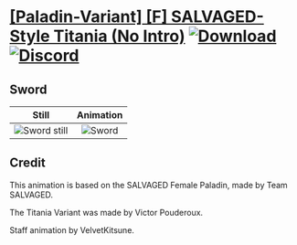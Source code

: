 # [\[Paladin-Variant\] \[F\] SALVAGED-Style Titania \(No Intro\)](./) [![Download](https://img.shields.io/badge/Download--red?style=social&logo=github)](https://minhaskamal.github.io/DownGit/#/home?url=https://github.com/Klokinator/FE-Repo/tree/main/Battle%20Animations%2FMounted%20-%20Cavs%2C%20Paladins%2C%20Rangers%2F%5BPaladin-Variant%5D%20%5BF%5D%20SALVAGED-Style%20Titania%20(No%20Intro)%2F1.%20Sword%20(No%20Intro)) [![Discord](https://img.shields.io/badge/Discord--blue?style=social&logo=discord)](https://discord.gg/C7VNGnyTPA)

## Sword

| Still | Animation |
| :---: | :-------: |
| ![Sword still](./Sword_000.png) | ![Sword](./Sword.gif) |

## Credit

This animation is based on the SALVAGED Female Paladin, made by Team SALVAGED.

The Titania Variant was made by Victor Pouderoux.

Staff animation by VelvetKitsune.

